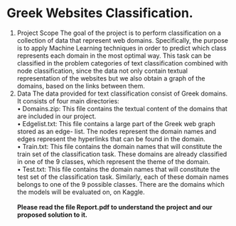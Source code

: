 # Greek Websites Classification.
1. Project Scope
The goal of the project is to perform classification on a collection of data that represent web
domains. Specifically, the purpose is to apply Machine Learning techniques in order to
predict which class represents each domain in the most optimal way. This task can be
classified in the problem categories of text classification combined with node classification,
since the data not only contain textual representation of the websites but we also obtain a
graph of the domains, based on the links between them.
2. Data
The data provided for text classification consist of Greek domains. It consists of four main
directories:
<br> • Domains.zip: This file contains the textual content of the domains that are included
in our project.
<br> • Edgelist.txt: This file contains a large part of the Greek web graph stored as an edge-
list. The nodes represent the domain names and edges represent the hyperlinks that
can be found in the domain.
<br> • Train.txt: This file contains the domain names that will constitute the train set of the
classification task. These domains are already classified in one of the 9 classes, which
represent the theme of the domain.
<br> • Test.txt: This file contains the domain names that will constitute the test set of the
classification task. Similarly, each of these domain names belongs to one of the 9
possible classes. There are the domains which the models will be evaluated on, on
Kaggle.<br><br>
<strong>Please read the file Report.pdf to understand the project and our proposed solution to it.</strong>
